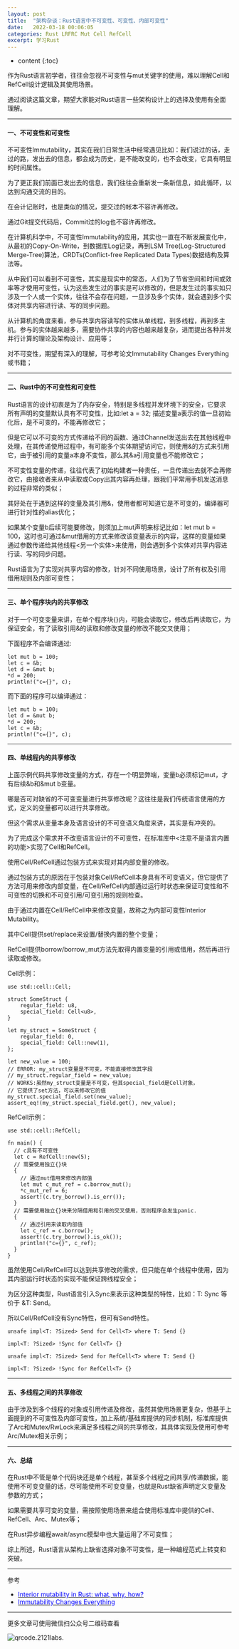 ```yaml
---
layout: post
title:  "架构杂谈：Rust语言中不可变性、可变性、内部可变性"
date:   2022-03-18 00:06:05
categories: Rust LRFRC Mut Cell RefCell
excerpt: 学习Rust
---
```


* content
{:toc}


作为Rust语言初学者，往往会忽视不可变性与mut关键字的使用，难以理解Cell和RefCell设计逻辑及其使用场景。

通过阅读这篇文章，期望大家能对Rust语言一些架构设计上的选择及使用有全面理解。

---
#### 一、不可变性和可变性
不可变性Immutability，其实在我们日常生活中经常遇见比如：我们说过的话，走过的路，发出去的信息，都会成为历史，是不能改变的，也不会改变，它具有明显的时间属性。

为了更正我们前面已发出去的信息，我们往往会重新发一条新信息，如此循环，以达到沟通交流的目的。

在会计记账时，也是类似的情况，提交过的帐本不容许再修改。

通过Git提交代码后，Commit过的log也不容许再修改。

在计算机科学中，不可变性Immutability的应用，其实也一直在不断发展变化中，从最初的Copy-On-Write，到数据库Log记录，再到LSM Tree(Log-Structured Merge-Tree)算法，CRDTs(Conflict-free Replicated Data Types)数据结构及算法等。

从中我们可以看到不可变性，其实是现实中的常态，人们为了节省空间和时间或效率等才使用可变性，认为这些发生过的事实是可以修改的，但是发生过的事实如只涉及一个人或一个实体，往往不会存在问题，一旦涉及多个实体，就会遇到多个实体对共享内容进行读、写的同步问题。

从计算机的角度来看，参与共享内容读写的实体从单线程，到多线程，再到多主机。参与的实体越来越多，需要协作共享的内容也越来越复杂，进而提出各种并发并行计算的理论及架构设计、应用等；

对不可变性，期望有深入的理解，可参考论文Immutability Changes Everything或书籍<The Art of Immutable Architecture>；

---
#### 二、Rust中的不可变性和可变性
Rust语言的设计初衷是为了内存安全，特别是多线程并发环境下的安全，它要求所有声明的变量默认具有不可变性，比如:let a = 32; 描述变量a表示的值一旦初始化后，是不可变的，不能再修改它；

但是它可以不可变的方式传递给不同的函数、通过Channel发送出去在其他线程中处理，在其传递使用过程中，有可能多个实体期望访问它，则使用&的方式来引用它，由于被引用的变量a本身不变性，那么其&a引用变量也不能修改它；

不可变性变量的传递，往往代表了初始构建者一种责任，一旦传递出去就不会再修改它，由接收者来从中读取或Copy出其内容再处理，跟我们平常用手机发送消息的过程非常的类似；

其好处在于遇到这样的变量及其引用&，使用者都可知道它是不可变的，编译器可进行针对性的alias优化；

如果某个变量b后续可能要修改，则须加上mut声明来标记比如：let mut b = 100，这时也可通过&mut借用的方式来修改该变量表示的内容，这样的变量如果通过参数传递给其他线程<另一个实体>来使用，则会遇到多个实体对共享内容进行读、写的同步问题。

Rust语言为了实现对共享内容的修改，针对不同使用场景，设计了所有权及引用借用规则及内部可变性；

---
#### 三、单个程序块内的共享修改

对于一个可变变量来讲，在单个程序块{}内，可能会读取它，修改后再读取它，为保证安全，有了读取引用&的读取和修改变量的修改不能交叉使用；

下面程序不会编译通过:
```
let mut b = 100;
let c = &b;
let d = &mut b;
*d = 200;
println!("c={}", c);
```

而下面的程序可以编译通过：
```
let mut b = 100;
let d = &mut b;
*d = 200;
let c = &b;
println!("c={}", c);
```

---
#### 四、单线程内的共享修改

上面示例代码共享修改变量的方式，存在一个明显弊端，变量b必须标记mut，才有后续&b和&mut b变量。

哪是否可对缺省的不可变变量进行共享修改呢？这往往是我们传统语言使用的方式，定义的变量都可以进行共享修改。

但这个需求从变量本身及语言设计的不可变语义角度来讲，其实是有冲突的。

为了完成这个需求并不改变语言设计的不可变性，在标准库中<注意不是语言内置的功能>实现了Cell和RefCell。

使用Cell/RefCell通过包装方式来实现对其内部变量的修改。

通过包装方式的原因在于包装对象Cell/RefCell本身具有不可变语义，但它提供了方法可用来修改内部变量，在Cell/RefCell内部通过运行时状态来保证可变性和不可变性的切换和不可变引用/可变引用的规则检查。

由于通过内置在Cell/RefCell中来修改变量，故称之为内部可变性Interior Mutability。

其中Cell提供set/replace来设置/替换内置的整个变量；

RefCell提供borrow/borrow_mut方法先取得内置变量的引用或借用，然后再进行读取或修改。

Cell示例：
```
use std::cell::Cell;

struct SomeStruct {
    regular_field: u8,
    special_field: Cell<u8>,
}

let my_struct = SomeStruct {
    regular_field: 0,
    special_field: Cell::new(1),
};

let new_value = 100;
// ERROR: my_struct变量是不可变，不能直接修改其字段
// my_struct.regular_field = new_value;
// WORKS:虽然my_struct变量是不可变，但其special_field是Cell对象，
// 它提供了set方法，可以来修改它的值
my_struct.special_field.set(new_value);
assert_eq!(my_struct.special_field.get(), new_value);
```

RefCell示例：
```
use std::cell::RefCell;

fn main() {
  // c具有不可变性
  let c = RefCell::new(5);
  // 需要使用独立{}块
  {
    // 通过mut借用来修改内部值
    let mut c_mut_ref = c.borrow_mut();
    *c_mut_ref = 6;
    assert!(c.try_borrow().is_err());
  }
  // 需要使用独立{}块来分隔借用和引用的交叉使用，否则程序会发生panic.
  {
    // 通过引用来读取内部值
    let c_ref = c.borrow();
    assert!(c.try_borrow().is_ok());
    println!("c={}", c_ref);
  }
}
```
虽然使用Cell/RefCell可以达到共享修改的需求，但只能在单个线程中使用，因为其内部运行时状态的实现不能保证跨线程安全；

为区分这种类型，Rust语言引入Sync来表示这种类型的特性，比如：T: Sync 等价于 &T: Send。

所以Cell/RefCell没有Sync特性，但可有Send特性。
```
unsafe impl<T: ?Sized> Send for Cell<T> where T: Send {}

impl<T: ?Sized> !Sync for Cell<T> {}

unsafe impl<T: ?Sized> Send for RefCell<T> where T: Send {}

impl<T: ?Sized> !Sync for RefCell<T> {}
```

---
#### 五、多线程之间的共享修改
由于涉及到多个线程的对象或引用传递及修改，虽然其使用场景更复杂，但基于上面提到的不可变性及内部可变性，加上系统/基础库提供的同步机制，标准库提供了Arc和Mutex/RwLock来满足多线程之间的共享修改，其具体实现及使用可参考Arc/Mutex相关示例；

---
#### 六、总结
在Rust中不管是单个代码块还是单个线程，甚至多个线程之间共享/传递数据，能使用不可变变量的话，尽可能使用不可变变量，也就是Rust缺省声明定义变量及参数的方式；

如果需要共享可变的变量，需按照使用场景来组合使用标准库中提供的Cell、RefCell、Arc、Mutex等；

在Rust异步编程await/async模型中也大量运用了不可变性；

综上所述，Rust语言从架构上缺省选择对象不可变性，是一种编程范式上转变和突破。

---
参考
* [<font color="blue">Interior mutability in Rust: what, why, how?</font>](https://ricardomartins.cc/2016/06/08/interior-mutability)
* [<font color="blue">Immutability Changes Everything</font>](http://cidrdb.org/cidr2015/Papers/CIDR15_Paper16.pdf)

---
更多文章可使用微信扫公众号二维码查看

![qrcode.2121labs.](/imgs/qrcode_for_gh_07bc06f8b91d_430.jpg "qrcode.2121labs")

